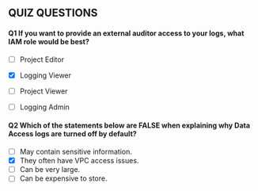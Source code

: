 ## QUIZ QUESTIONS



#### Q1 If you want to provide an external auditor access to your logs, what IAM role would be best?

- [ ] Project Editor
- [x] Logging Viewer
- [ ] Project Viewer
- [ ] Logging Admin


#### Q2 Which of the statements below are FALSE when explaining why Data Access logs are turned off by default?

- [ ] May contain sensitive information.
- [x] They often have VPC access issues.
- [ ] Can be very large.
- [ ] Can be expensive to store.

